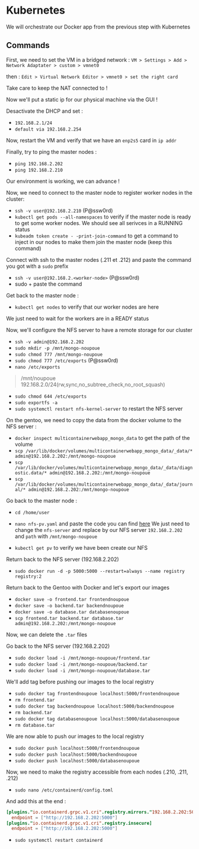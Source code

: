 # Kubernetes

We will orchestrate our Docker app from the previous step with Kubernetes

## Commands

First, we need to set the VM in a bridged network :
`VM > Settings > Add > Network Adaptater > custom > vmnet0`

then : `Edit > Virtual Network Editor > vmnet0 > set the right card`

Take care to keep the NAT connected to !

Now we'll put a static ip for our physical machine via the GUI ! 

Desactivate the DHCP and set :

* `192.168.2.1/24`
* `default via 192.168.2.254`

Now, restart the VM and verify that we have an `enp2s5` card in `ip addr`

Finally, try to ping the master nodes :

* `ping 192.168.2.202`
* `ping 192.168.2.210`

Our environment is working, we can advance !

Now, we need to connect to the master node to register worker nodes in the cluster: 

* `ssh -v user@192.168.2.210` (P@ssw0rd)
* `kubectl get pods --all-namespaces` to verify if the master node is ready to get some worker nodes. We should see all serivces in a RUNNING status
* `kubeadm token create - -print-join-command` to get a command to inject in our nodes to make them join the master node (keep this command)

Connect with ssh to the master nodes (.211 et .212) and paste the command you got with a `sudo` prefix

* `ssh -v user@192.168.2.<worker-node>` (P@ssw0rd)
* sudo + paste the command

Get back to the master node :

* `kubectl get nodes` to verify that our worker nodes are here

We just need to wait for the workers are in a READY status

Now, we'll configure the NFS server to have a remote storage for our cluster

* `ssh -v admin@192.168.2.202`
* `sudo mkdir -p /mnt/mongo-noupoue`
* `sudo chmod 777 /mnt/mongo-noupoue`
* `sudo chmod 777 /etc/exports` (P@ssw0rd)
* `nano /etc/exports`

> /mnt/noupoue 192.168.2.0/24(rw,sync,no_subtree_check,no_root_squash)

* `sudo chmod 644 /etc/exports`
* `sudo exportfs -a`
* `sudo systemctl restart nfs-kernel-server` to restart the NFS server

On the gentoo, we need to copy the data from the docker volume to the NFS server :

* `docker inspect multicontainerwebapp_mongo_data` to get the path of the volume
* `scp /var/lib/docker/volumes/multicontainerwebapp_mongo_data/_data/* admin@192.168.2.202:/mnt/mongo-noupoue`
* `scp /var/lib/docker/volumes/multicontainerwebapp_mongo_data/_data/diagnostic.data/* admin@192.168.2.202:/mnt/mongo-noupoue`
* `scp /var/lib/docker/volumes/multicontainerwebapp_mongo_data/_data/journal/* admin@192.168.2.202:/mnt/mongo-noupoue`

Go back to the master node :

* `cd /home/user`
* `nano nfs-pv.yaml` and paste the code you can find [here](https://github.com/kubernetes/examples/blob/master/staging/volumes/nfs/nfs-pv.yaml)
We just need to change the `nfs-server` and replace by our NFS server `192.168.2.202` and `path` with `/mnt/mongo-noupoue`

* `kubectl get pv` to verify we have been create our NFS

Return back to the NFS server (192.168.2.202)

* `sudo docker run -d -p 5000:5000 --restart=always --name registry registry:2`

Return back to the Gentoo with Docker and let's export our images

* `docker save -o frontend.tar frontendnoupoue` 
* `docker save -o backend.tar backendnoupoue` 
* `docker save -o database.tar databasenoupoue`
* `scp frontend.tar backend.tar database.tar admin@192.168.2.202:/mnt/mongo-noupoue`

Now, we can delete the `.tar` files

Go back to the NFS server (192.168.2.202)

* `sudo docker load -i /mnt/mongo-noupoue/frontend.tar`
* `sudo docker load -i /mnt/mongo-noupoue/backend.tar`
* `sudo docker load -i /mnt/mongo-noupoue/database.tar`

We'll add tag before pushing our images to the local registry 

* `sudo docker tag frontendnoupoue localhost:5000/frontendnoupoue`
* `rm frontend.tar`
* `sudo docker tag backendnoupoue localhost:5000/backendnoupoue`
* `rm backend.tar`
* `sudo docker tag databasenoupoue localhost:5000/databasenoupoue`
* `rm database.tar`

We are now able to push our images to the local registry 

* `sudo docker push localhost:5000/frontendnoupoue`
* `sudo docker push localhost:5000/backendnoupoue`
* `sudo docker push localhost:5000/databasenoupoue`

Now, we need to make the registry accessible from each nodes (.210, .211, .212) 

* `sudo nano /etc/containerd/config.toml`

And add this at the end :

```toml
[plugins."io.containerd.grpc.v1.cri".registry.mirrors."192.168.2.202:5000"]
  endpoint = ["http://192.168.2.202:5000"]
[plugins."io.containerd.grpc.v1.cri".registry.insecure]
  endpoint = ["http://192.168.2.202:5000"]
```

* `sudo systemctl restart containerd`
